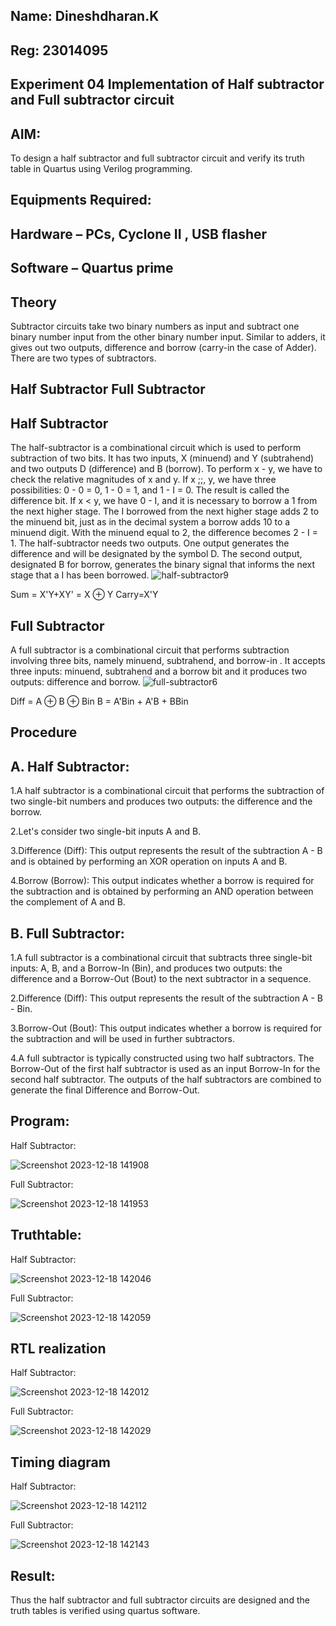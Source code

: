 ## Name: Dineshdharan.K
## Reg: 23014095

## Experiment 04 Implementation of Half subtractor and Full subtractor circuit
## AIM:
To design a half subtractor and full subtractor circuit and verify its truth table in Quartus using Verilog programming.

## Equipments Required:
## Hardware – PCs, Cyclone II , USB flasher
## Software – Quartus prime
## Theory
Subtractor circuits take two binary numbers as input and subtract one binary number input from the other binary number input. Similar to adders, it gives out two outputs, difference and borrow (carry-in the case of Adder). There are two types of subtractors.

## Half Subtractor Full Subtractor
## Half Subtractor
The half-subtractor is a combinational circuit which is used to perform subtraction of two bits. It has two inputs, X (minuend) and Y (subtrahend) and two outputs D (difference) and B (borrow). To perform x - y, we have to check the relative magnitudes of x and y. If x ;;, y, we have three possibilities: 0 - 0 = 0, 1 - 0 = 1, and 1 - I = 0. The result is called the difference bit. If x < y, we have 0 - I, and it is necessary to borrow a 1 from the next higher stage. The I borrowed from the next higher stage adds 2 to the minuend bit, just as in the decimal system a borrow adds 10 to a minuend digit. With the minuend equal to 2, the difference becomes 2 - I = 1. The half-subtractor needs two outputs. One output generates the difference and will be designated by the symbol D. The second output, designated B for borrow, generates the binary signal that informs the next stage that a I has been borrowed.
![half-subtractor9](https://user-images.githubusercontent.com/36288975/166112538-58c3bc7c-ee5d-4e6a-ac8d-8e8328efe27a.png)


Sum = X'Y+XY' = X ⊕ Y
Carry=X'Y

## Full Subtractor
A full subtractor is a combinational circuit that performs subtraction involving three bits, namely minuend, subtrahend, and borrow-in . It accepts three inputs: minuend, subtrahend and a borrow bit and it produces two outputs: difference and borrow. 
![full-subtractor6](https://user-images.githubusercontent.com/36288975/166112541-24c68359-3de8-4674-ae22-8272ffc385ed.png)


Diff = A ⊕ B ⊕ Bin B = A'Bin + A'B + BBin

## Procedure

## A. Half Subtractor:

1.A half subtractor is a combinational circuit that performs the subtraction of two single-bit numbers and produces two outputs: the difference and the borrow.

2.Let's consider two single-bit inputs A and B.

3.Difference (Diff): This output represents the result of the subtraction A - B and is obtained by performing an XOR operation on inputs A and B.

4.Borrow (Borrow): This output indicates whether a borrow is required for the subtraction and is obtained by performing an AND operation between the complement of A and B.

## B. Full Subtractor:

1.A full subtractor is a combinational circuit that subtracts three single-bit inputs: A, B, and a Borrow-In (Bin), and produces two outputs: the difference and a Borrow-Out (Bout) to the next subtractor in a sequence.


2.Difference (Diff): This output represents the result of the subtraction A - B - Bin.


3.Borrow-Out (Bout): This output indicates whether a borrow is required for the subtraction and will be used in further subtractors.


4.A full subtractor is typically constructed using two half subtractors. The Borrow-Out of the first half subtractor is used as an input Borrow-In for the second half subtractor. The outputs of the half subtractors are combined to generate the final Difference and Borrow-Out.

## Program:

Half Subtractor:

![Screenshot 2023-12-18 141908](https://github.com/dineshdharank/Experiment--03-Half-Subtractor-and-Full-subtractor/assets/145980096/805950de-afd0-426a-9723-3c0b3ffe4c73)


Full Subtractor:

![Screenshot 2023-12-18 141953](https://github.com/dineshdharank/Experiment--03-Half-Subtractor-and-Full-subtractor/assets/145980096/6afd5d50-b2b4-43a4-99df-5b561ad087e9)


## Truthtable:

Half Subtractor:

![Screenshot 2023-12-18 142046](https://github.com/dineshdharank/Experiment--03-Half-Subtractor-and-Full-subtractor/assets/145980096/c513ccf7-cb79-456e-a071-42fc2098a622)


Full Subtractor:

![Screenshot 2023-12-18 142059](https://github.com/dineshdharank/Experiment--03-Half-Subtractor-and-Full-subtractor/assets/145980096/d4c52860-aad2-48b4-ac9c-2cefa5d9bc89)


##  RTL realization

Half Subtractor:

![Screenshot 2023-12-18 142012](https://github.com/dineshdharank/Experiment--03-Half-Subtractor-and-Full-subtractor/assets/145980096/59c08d4c-16c2-4b59-8732-798732c04609)


Full Subtractor:

![Screenshot 2023-12-18 142029](https://github.com/dineshdharank/Experiment--03-Half-Subtractor-and-Full-subtractor/assets/145980096/ef5a2766-963e-4544-9036-5bd8100c1e51)



## Timing diagram

Half Subtractor:

![Screenshot 2023-12-18 142112](https://github.com/dineshdharank/Experiment--03-Half-Subtractor-and-Full-subtractor/assets/145980096/f736aa19-d258-4d0e-8942-2ecd441d7ac4)

Full Subtractor:

![Screenshot 2023-12-18 142143](https://github.com/dineshdharank/Experiment--03-Half-Subtractor-and-Full-subtractor/assets/145980096/12bd51db-11db-4fdd-bd31-272787f35678)


## Result:
Thus the half subtractor and full subtractor circuits are designed and the truth tables is verified using quartus software.
